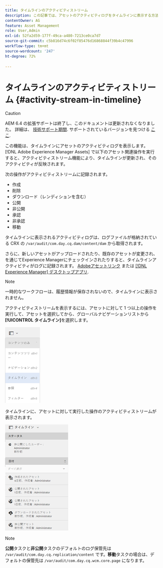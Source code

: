 ```yaml
---
title: タイムラインのアクティビティストリーム
description: この記事では、アセットのアクティビティログをタイムラインに表示する方法について説明します。
contentOwner: AG
feature: Asset Management
role: User,Admin
exl-id: 52fa2d59-177f-49ca-a480-7213ce0ca7d7
source-git-commit: c5b816d74c6f02f85476d16868844f39b4c47996
workflow-type: tm+mt
source-wordcount: '247'
ht-degree: 72%

---
```


# タイムラインのアクティビティストリーム {#activity-stream-in-timeline}

>[!CAUTION]
>
>AEM 6.4 の拡張サポートは終了し、このドキュメントは更新されなくなりました。 詳細は、 [技術サポート期間](https://helpx.adobe.com/jp/support/programs/eol-matrix.html). サポートされているバージョンを見つける [ここ](https://experienceleague.adobe.com/docs/?lang=ja).

この機能は、タイムラインにアセットのアクティビティログを表示します。[!DNL Adobe Experience Manager Assets] で以下のアセット関連操作を実行すると、アクティビティストリーム機能により、タイムラインが更新され、そのアクティビティが反映されます。

次の操作がアクティビティストリームに記録されます。

* 作成
* 削除
* ダウンロード（レンディションを含む）
* 公開
* 非公開
* 承認
* 非承認
* 移動

タイムラインに表示されるアクティビティログは、ログファイルが格納されている CRX の `/var/audit/com.day.cq.dam/content/dam` から取得されます。

さらに、新しいアセットがアップロードされたり、既存のアセットが変更され、を通じてExperience Managerにチェックインされたりすると、タイムラインアクティビティがログに記録されます。 [Adobeアセットリンク](https://helpx.adobe.com/jp/enterprise/admin-guide.html/enterprise/using/manage-assets-using-adobe-asset-link.ug.html) または [[!DNL Experience Manager] デスクトップアプリ](https://experienceleague.adobe.com/docs/experience-manager-desktop-app/using/introduction.html?lang=ja).

>[!NOTE]
>
>一時的なワークフローは、履歴情報が保存されないので、タイムラインに表示されません。

アクティビティストリームを表示するには、アセットに対して 1 つ以上の操作を実行して、アセットを選択してから、グローバルナビゲーションリストから&#x200B;**[!UICONTROL タイムライン]**&#x200B;を選択します。

![timeline-3](assets/timeline-3.png)

タイムラインに、アセットに対して実行した操作のアクティビティストリームが表示されます。

![activity_stream](assets/activity_stream.png)

>[!NOTE]
>
>**公開**&#x200B;タスクと&#x200B;**非公開**&#x200B;タスクのデフォルトのログ保管先は `/var/audit/com.day.cq.replication/content` です。**移動**&#x200B;タスクの場合は、デフォルトの保管先は `/var/audit/com.day.cq.wcm.core.page` になります。
